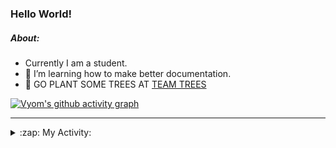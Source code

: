 ### Hello World!

##### About:
- Currently I am a student.
- 🌱 I’m learning how to make better documentation.
- 🌱 GO PLANT SOME TREES AT [TEAM TREES](https://teamtrees.org/)

[![Vyom's github activity graph](https://activity-graph.herokuapp.com/graph?username=Vyvy-vi)](https://github.com/ashutosh00710/github-readme-activity-graph)

---
<details>
  <summary>:zap: My Activity:</summary>
  
<!--START_SECTION:waka-->
![Code Time](http://img.shields.io/badge/Code%20Time-987%20hrs%207%20mins-blue)

**I'm a Night 🦉** 

```text
🌞 Morning    90 commits     ███░░░░░░░░░░░░░░░░░░░░░░   13.7% 
🌆 Daytime    160 commits    ██████░░░░░░░░░░░░░░░░░░░   24.35% 
🌃 Evening    221 commits    ████████░░░░░░░░░░░░░░░░░   33.64% 
🌙 Night      186 commits    ███████░░░░░░░░░░░░░░░░░░   28.31%

```
📅 **I'm Most Productive on Friday** 

```text
Monday       92 commits     ███░░░░░░░░░░░░░░░░░░░░░░   14.0% 
Tuesday      103 commits    ████░░░░░░░░░░░░░░░░░░░░░   15.68% 
Wednesday    77 commits     ███░░░░░░░░░░░░░░░░░░░░░░   11.72% 
Thursday     101 commits    ███░░░░░░░░░░░░░░░░░░░░░░   15.37% 
Friday       106 commits    ████░░░░░░░░░░░░░░░░░░░░░   16.13% 
Saturday     74 commits     ██░░░░░░░░░░░░░░░░░░░░░░░   11.26% 
Sunday       104 commits    ████░░░░░░░░░░░░░░░░░░░░░   15.83%

```


📊 **This Week I Spent My Time On** 

```text
🔥 Editors: 
VS Code                  2 hrs 50 mins       █████████████████████████   100.0%

🐱‍💻 Projects: 
advent-of-code-2022      2 hrs 20 mins       ████████████████████░░░░░   82.55% 
praise                   29 mins             ████░░░░░░░░░░░░░░░░░░░░░   17.45%

```


 Last Updated on 12/12/2022 20:04:33 UTC
<!--END_SECTION:waka-->
</details>

